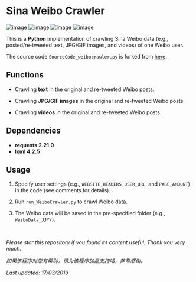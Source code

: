 # Sina Weibo Crawler

[![image](https://img.shields.io/badge/license-MIT-lightgrey.svg)]()
[![image](https://img.shields.io/badge/python-3.7-blue.svg)]()
[![image](https://img.shields.io/badge/status-stable-brightgreen.svg)]()
[![image](https://img.shields.io/badge/build-passing-brightgreen.svg)]()

This is a **Python** implementation of crawling Sina Weibo data (e.g., posted/re-tweeted text, JPG/GIF images, and videos) of one Weibo user.

The source code `SourceCode_weibocrawler.py` is forked from [here](https://blog.csdn.net/BF02jgtRS00XKtCx/article/details/79547627).

## Functions

- Crawling **text** in the original and re-tweeted Weibo posts.

- Crawling **JPG/GIF images** in the original and re-tweeted Weibo posts.

- Crawling **videos** in the original and re-tweeted Weibo posts.

## Dependencies

* __requests 2.21.0__
* __lxml 4.2.5__

## Usage

1. Specify user settings (e.g., `WEBSITE_HEADERS`, `USER_URL`, and `PAGE_AMOUNT`) in the code (see comments for details).

2. Run `run_WeiboCrawler.py` to crawl Weibo data.

3. The Weibo data will be saved in the pre-specified folder (e.g., `WeiboData_JJY/`).

<br>

<i>Please star this repository if you found its content useful. Thank you very much.</i>

<i>如果该程序对您有帮助，请为该程序加星支持哈，非常感谢。</i>

<i>Last updated: 17/03/2019</i>
